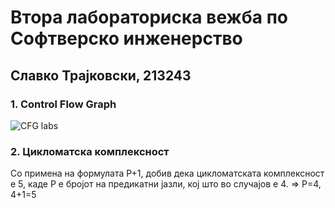# Втора лабораториска вежба по Софтверско инженерство
## Славко Трајковски, 213243
### 1. Control Flow Graph
![CFG labs](https://github.com/slavcetrajkovski/SI_2023_lab2_213243/assets/126784837/d912602d-f091-4922-aa7e-6bf5689a9d41)
### 2. Цикломатска комплексност
Со примена на формулата P+1, добив дека цикломатската комплексност е 5, каде P е бројот на предикатни јазли, кој што во случајов е 4. => P=4, 4+1=5
